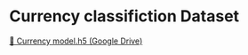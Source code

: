# Currency classifiction Dataset  
[🔗 Currency model.h5 (Google Drive)](https://drive.google.com/file/d/1qBAvPv3-J5bnoFM3EloChAPSJEqc02j9/view?usp=sharing)
